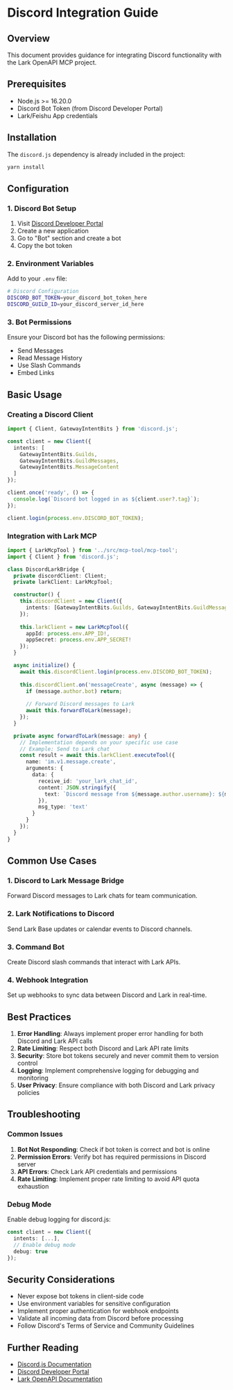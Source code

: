 # Discord Integration Guide

## Overview

This document provides guidance for integrating Discord functionality with the Lark OpenAPI MCP project.

## Prerequisites

- Node.js >= 16.20.0
- Discord Bot Token (from Discord Developer Portal)
- Lark/Feishu App credentials

## Installation

The `discord.js` dependency is already included in the project:

```bash
yarn install
```

## Configuration

### 1. Discord Bot Setup

1. Visit [Discord Developer Portal](https://discord.com/developers/applications)
2. Create a new application
3. Go to "Bot" section and create a bot
4. Copy the bot token

### 2. Environment Variables

Add to your `.env` file:

```bash
# Discord Configuration
DISCORD_BOT_TOKEN=your_discord_bot_token_here
DISCORD_GUILD_ID=your_discord_server_id_here
```

### 3. Bot Permissions

Ensure your Discord bot has the following permissions:
- Send Messages
- Read Message History
- Use Slash Commands
- Embed Links

## Basic Usage

### Creating a Discord Client

```typescript
import { Client, GatewayIntentBits } from 'discord.js';

const client = new Client({
  intents: [
    GatewayIntentBits.Guilds,
    GatewayIntentBits.GuildMessages,
    GatewayIntentBits.MessageContent
  ]
});

client.once('ready', () => {
  console.log(`Discord bot logged in as ${client.user?.tag}`);
});

client.login(process.env.DISCORD_BOT_TOKEN);
```

### Integration with Lark MCP

```typescript
import { LarkMcpTool } from '../src/mcp-tool/mcp-tool';
import { Client } from 'discord.js';

class DiscordLarkBridge {
  private discordClient: Client;
  private larkClient: LarkMcpTool;

  constructor() {
    this.discordClient = new Client({
      intents: [GatewayIntentBits.Guilds, GatewayIntentBits.GuildMessages]
    });
    
    this.larkClient = new LarkMcpTool({
      appId: process.env.APP_ID!,
      appSecret: process.env.APP_SECRET!
    });
  }

  async initialize() {
    await this.discordClient.login(process.env.DISCORD_BOT_TOKEN);
    
    this.discordClient.on('messageCreate', async (message) => {
      if (message.author.bot) return;
      
      // Forward Discord messages to Lark
      await this.forwardToLark(message);
    });
  }

  private async forwardToLark(message: any) {
    // Implementation depends on your specific use case
    // Example: Send to Lark chat
    const result = await this.larkClient.executeTool({
      name: 'im.v1.message.create',
      arguments: {
        data: {
          receive_id: 'your_lark_chat_id',
          content: JSON.stringify({
            text: `Discord message from ${message.author.username}: ${message.content}`
          }),
          msg_type: 'text'
        }
      }
    });
  }
}
```

## Common Use Cases

### 1. Discord to Lark Message Bridge

Forward Discord messages to Lark chats for team communication.

### 2. Lark Notifications to Discord

Send Lark Base updates or calendar events to Discord channels.

### 3. Command Bot

Create Discord slash commands that interact with Lark APIs.

### 4. Webhook Integration

Set up webhooks to sync data between Discord and Lark in real-time.

## Best Practices

1. **Error Handling**: Always implement proper error handling for both Discord and Lark API calls
2. **Rate Limiting**: Respect both Discord and Lark API rate limits
3. **Security**: Store bot tokens securely and never commit them to version control
4. **Logging**: Implement comprehensive logging for debugging and monitoring
5. **User Privacy**: Ensure compliance with both Discord and Lark privacy policies

## Troubleshooting

### Common Issues

1. **Bot Not Responding**: Check if bot token is correct and bot is online
2. **Permission Errors**: Verify bot has required permissions in Discord server
3. **API Errors**: Check Lark API credentials and permissions
4. **Rate Limiting**: Implement proper rate limiting to avoid API quota exhaustion

### Debug Mode

Enable debug logging for discord.js:

```typescript
const client = new Client({
  intents: [...],
  // Enable debug mode
  debug: true
});
```

## Security Considerations

- Never expose bot tokens in client-side code
- Use environment variables for sensitive configuration
- Implement proper authentication for webhook endpoints
- Validate all incoming data from Discord before processing
- Follow Discord's Terms of Service and Community Guidelines

## Further Reading

- [Discord.js Documentation](https://discord.js.org/#/docs/discord.js/stable/general/welcome)
- [Discord Developer Portal](https://discord.com/developers/docs)
- [Lark OpenAPI Documentation](https://open.larksuite.com/document/)